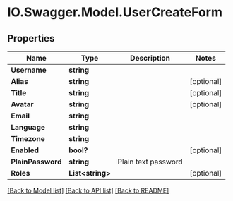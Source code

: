 # IO.Swagger.Model.UserCreateForm
## Properties

Name | Type | Description | Notes
------------ | ------------- | ------------- | -------------
**Username** | **string** |  | 
**Alias** | **string** |  | [optional] 
**Title** | **string** |  | [optional] 
**Avatar** | **string** |  | [optional] 
**Email** | **string** |  | 
**Language** | **string** |  | 
**Timezone** | **string** |  | 
**Enabled** | **bool?** |  | [optional] 
**PlainPassword** | **string** | Plain text password | 
**Roles** | **List&lt;string&gt;** |  | [optional] 

[[Back to Model list]](../README.md#documentation-for-models) [[Back to API list]](../README.md#documentation-for-api-endpoints) [[Back to README]](../README.md)


